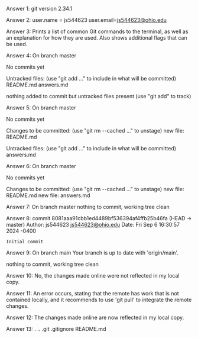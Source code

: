 Answer 1: 
git version 2.34.1

Answer 2: 
user.name = js544623 
user.email=js544623@ohio.edu

Answer 3:
Prints a list of common Git commands to the terminal, as well as an explanation for how they are used. Also shows additional flags that can be used.

Answer 4:
On branch master

No commits yet

Untracked files:
  (use "git add <file>..." to include in what will be committed)
	README.md
	answers.md

nothing added to commit but untracked files present (use "git add" to track)


Answer 5:
On branch master

No commits yet

Changes to be committed:
  (use "git rm --cached <file>..." to unstage)
	new file:   README.md

Untracked files:
  (use "git add <file>..." to include in what will be committed)
	answers.md

Answer 6:
On branch master

No commits yet

Changes to be committed:
  (use "git rm --cached <file>..." to unstage)
	new file:   README.md
	new file:   answers.md

Answer 7:
On branch master
nothing to commit, working tree clean


Answer 8:
commit 8081aaa91cbb1ed4489bf536394af4ffb25b46fa (HEAD -> master)
Author: js544623 <js544623@ohio.edu>
Date:   Fri Sep 6 16:30:57 2024 -0400

    Initial commit

Answer 9:
On branch main
Your branch is up to date with 'origin/main'.

nothing to commit, working tree clean

Answer 10:
No, the changes made online were not reflected in my local copy.

Answer 11:
An error occurs, stating that the remote has work that is not contained locally, and it recommends to use 'git pull' to integrate the remote changes.

Answer 12:
The changes made online are now reflected in my local copy.

Answer 13:
. .. .git .gitignore README.md